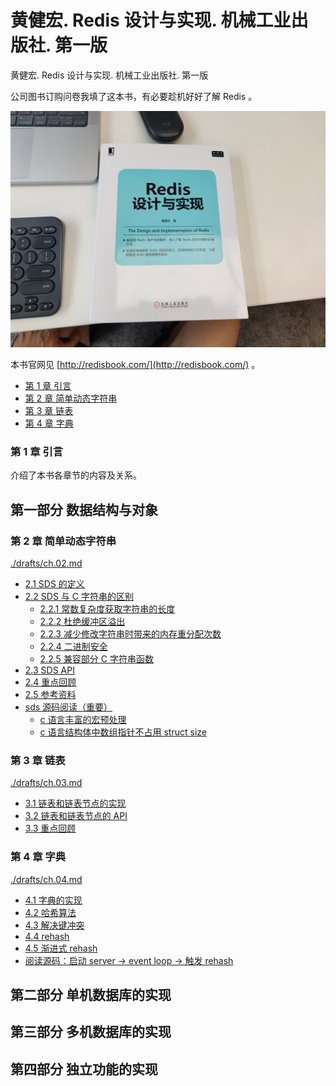 # 黄健宏. Redis 设计与实现. 机械工业出版社. 第一版

黄健宏. Redis 设计与实现. 机械工业出版社. 第一版

公司图书订购问卷我填了这本书，有必要趁机好好了解 Redis 。

![](./images/20220823.jpg)

本书官网见 [http://redisbook.com/](http://redisbook.com/) 。

<!-- @import "[TOC]" {cmd="toc" depthFrom=3 depthTo=6 orderedList=false} -->

<!-- code_chunk_output -->

- [第 1 章 引言](#第-1-章-引言)
- [第 2 章 简单动态字符串](#第-2-章-简单动态字符串)
- [第 3 章 链表](#第-3-章-链表)
- [第 4 章 字典](#第-4-章-字典)

<!-- /code_chunk_output -->

### 第 1 章 引言

介绍了本书各章节的内容及关系。

## 第一部分 数据结构与对象

### 第 2 章 简单动态字符串

[./drafts/ch.02.md](./drafts/ch.02.md)

- [2.1 SDS 的定义](./drafts/ch.02.md#21-sds-的定义)
- [2.2 SDS 与 C 字符串的区别](./drafts/ch.02.md#22-sds-与-c-字符串的区别)
  - [2.2.1 常数复杂度获取字符串的长度](./drafts/ch.02.md#221-常数复杂度获取字符串的长度)
  - [2.2.2 杜绝缓冲区溢出](./drafts/ch.02.md#222-杜绝缓冲区溢出)
  - [2.2.3 减少修改字符串时带来的内存重分配次数](./drafts/ch.02.md#223-减少修改字符串时带来的内存重分配次数)
  - [2.2.4 二进制安全](./drafts/ch.02.md#224-二进制安全)
  - [2.2.5 兼容部分 C 字符串函数](./drafts/ch.02.md#225-兼容部分-c-字符串函数)
- [2.3 SDS API](./drafts/ch.02.md#23-sds-api)
- [2.4 重点回顾](./drafts/ch.02.md#24-重点回顾)
- [2.5 参考资料](./drafts/ch.02.md#25-参考资料)
- [sds 源码阅读（重要）](./drafts/ch.02.md#sds-源码阅读重要)
  - [c 语言丰富的宏预处理](./drafts/ch.02.md#c-语言丰富的宏预处理)
  - [c 语言结构体中数组指针不占用 struct size](./drafts/ch.02.md#c-语言结构体中数组指针不占用-struct-size)

### 第 3 章 链表

[./drafts/ch.03.md](./drafts/ch.03.md)

- [3.1 链表和链表节点的实现](./drafts/ch.03.md#31-链表和链表节点的实现)
- [3.2 链表和链表节点的 API](./drafts/ch.03.md#32-链表和链表节点的-api)
- [3.3 重点回顾](./drafts/ch.03.md#33-重点回顾)

### 第 4 章 字典

[./drafts/ch.04.md](./drafts/ch.04.md)

- [4.1 字典的实现](./drafts/ch.04.md#41-字典的实现)
- [4.2 哈希算法](./drafts/ch.04.md#42-哈希算法)
- [4.3 解决键冲突](./drafts/ch.04.md#43-解决键冲突)
- [4.4 rehash](./drafts/ch.04.md#44-rehash)
- [4.5 渐进式 rehash](./drafts/ch.04.md#45-渐进式-rehash)
- [阅读源码：启动 server -> event loop -> 触发 rehash](./drafts/ch.04.md#阅读源码启动-server-event-loop-触发-rehash)


## 第二部分 单机数据库的实现

## 第三部分 多机数据库的实现

## 第四部分 独立功能的实现
